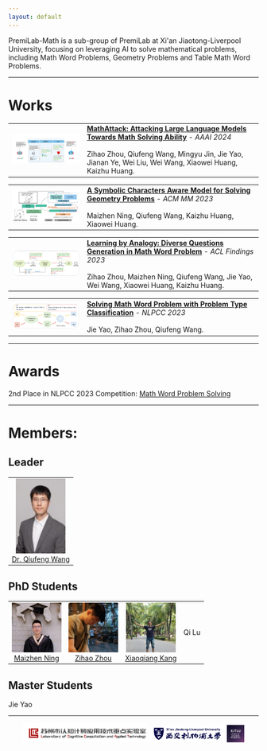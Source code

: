 ```yaml
---
layout: default
---
```


PremiLab-Math is a sub-group of PremiLab at Xi'an Jiaotong-Liverpool University, focusing on leveraging AI to solve mathematical problems, including Math Word Problems, Geometry Problems and Table Math Word Problems.

* * *

# Works
<table style="border-collapse: collapse;">
<tr>
<td style="width: 30%">
<img src="assets/mathattack-overview.jpg" alt="mathattack" style="width: 100%" /> 
</td>
<td style="width: 70%">
<strong><a href="https://arxiv.org/pdf/2309.01686.pdf" target="_blank">MathAttack: Attacking Large Language Models Towards Math Solving Ability</a></strong> - <em>AAAI 2024</em><br><br>
Zihao Zhou, Qiufeng Wang, Mingyu Jin, Jie Yao, Jianan Ye, Wei Liu, Wei Wang, Xiaowei Huang, Kaizhu Huang.
</td>
</tr>
</table>

<table style="border-collapse: collapse;">
<tr>
<td style="width: 30%">
<img src="assets/scagps-overview.png" alt="mathattack" style="width: 100%" /> 
</td>
<td style="width: 70%">
<strong><a href="https://dl.acm.org/doi/10.1145/3581783.3612570" target="_blank">A Symbolic Characters Aware Model for Solving Geometry Problems</a></strong> - <em>ACM MM 2023</em><br><br>
Maizhen Ning, Qiufeng Wang, Kaizhu Huang, Xiaowei Huang.
</td>
</tr>
</table>

<table style="border-collapse: collapse;">
<tr>
<td style="width: 30%">
<img src="assets/dqgf-overview.png" alt="mathattack" style="width: 100%" /> 
</td>
<td style="width: 70%">
<strong><a href="https://aclanthology.org/2023.findings-acl.705/" target="_blank">Learning by Analogy: Diverse Questions Generation in Math Word Problem</a></strong> - <em>ACL Findings 2023</em><br><br>
Zihao Zhou, Maizhen Ning, Qiufeng Wang, Jie Yao, Wei Wang, Xiaowei Huang, Kaizhu Huang.
</td>
</tr>
</table>



<table style="border-collapse: collapse;">
<tr>
<td style="width: 30%">
<img src="assets/ensemble-mwp.png" alt="mathattack" style="width: 100%" /> 
</td>
<td style="width: 70%">
<strong><a href="https://arxiv.org/pdf/2308.13844.pdf" target="_blank">Solving Math Word Problem with Problem Type Classification</a></strong> - <em>NLPCC 2023</em><br><br>
Jie Yao, Zihao Zhou, Qiufeng Wang.
</td>
</tr>
</table>

* * *

# Awards
2nd Place in NLPCC 2023 Competition: [Math Word Problem Solving](https://github.com/2003pro/CNMWP)


* * *

# Members:
## Leader
<div align="center">
    <table>
        <tr>
            <td style="text-align: center; border: none;"><img src="assets/wqf.jpg" alt="Dr. Qiufeng Wang" style="width: 100px"/><br><a href="https://www.xjtlu.edu.cn/zh/departments/academic-departments/electrical-and-electronic-engineering/staff/qiufeng-wang" target="_blank">Dr. Qiufeng Wang</a></td>
        </tr>
    </table>
</div>


## PhD Students
<div align="center">
    <table>
        <tr>
            <td style="text-align: center; border: none;"><img src="assets/nmz.jpg" alt="Maizhen Ning" style="width: 100px"/><br><a href="https://github.com/ning-mz" target="_blank">Maizhen Ning</a></td>
            <td style="text-align: center; border: none;"><img src="assets/zzh.jpg" alt="Zihao Zhou" style="width: 100px"/><br><a href="https://zhouzihao501.github.io/" target="_blank">Zihao Zhou</a></td>
            <td style="text-align: center; border: none;"><img src="assets/kxq.jpg" alt="Xiaoqiang Kang" style="width: 100px"/><br><a href="https://github.com/jason8kang" target="_blank">Xiaoqiang Kang</a></td>
            <td style="text-align: center; border: none;">Qi Lu</td>
        </tr>
    </table>
</div>


## Master Students

Jie Yao


* * *
<div  align="center">
<img src="assets/premilab-logo.png" alt="premilabLogo" style="width: 50%" /> <img src="assets/xjtlu-logo.png" alt="xjtluLogo" style="width: 30%" /> <img src="assets/sat-logo.png" alt="satLogo" style="width: 7%" />
</div>
